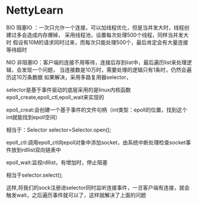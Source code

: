 # NettyLearn
BIO 阻塞IO ：一次只允许一个连接，可以加线程优化，但是当并发大时，线程创建过多会造成内存爆掉，
采用线程池，设置每次处理500个线程，同样当并发大时
假设有10M的请求同时过来，而每次只能处理500个，最后肯定会有大量连接等待超时

NIO 非阻塞IO：客户端的连接不用等待，连接后存到list中，最后遍历list来处理逻辑，会发现一个问题，
当连接数是10万时，需要处理的逻辑只有1条时，仍然会遍历这10万条数据
如果解决，采用多路复用器selector，

selector是基于事件驱动的底层采用的是linux内核函数epoll_create,epoll_ctl,epoll_wait来实现的

epoll_creat:会创建一个基于事件的文件句柄（int类型：epoll的位置，找到这个int就能找到epoll空间）

相当于：Selector selector=Selector.open();

epoll_ctl:调用epoll_ctl向epoll对象中添加socket，由系统中断处理检查socket事件放到rdllist双向链表中

epoll_wait:监视rdllist，有增加时，停止阻塞

相当于selector.select();

这样,将我们的sock注册进selector同时监听连接事件，一旦客户端有连接，就会触发wait，之后遍历事件就可以了，这样就解决了上面的问题
